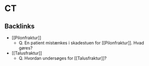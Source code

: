 # CT

## Backlinks
* [[Pilonfraktur]]
	* Q. En patient mistænkes i skadestuen for [[Pilonfraktur]]. Hvad gøres?
* [[Talusfraktur]]
	* Q. Hvordan undersøges for [[Talusfraktur]]?

<!-- {BearID:17C6A915-710E-48A7-A6E5-56B8F124B7EA-65488-000077EE1544B64A} -->
